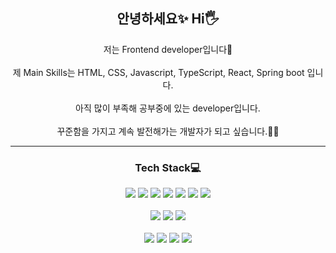 <h2 align="center">안녕하세요✨ Hi🖐</h2>
<p align="center">
  저는 Frontend developer입니다🙇‍ </br>
  </br>
  제 Main Skills는 HTML, CSS, Javascript, TypeScript, React, Spring boot 입니다. </br>
  </br>
  아직 많이 부족해 공부중에 있는 developer입니다. </br>
  </br>
  꾸준함을 가지고 계속 발전해가는 개발자가 되고 싶습니다.👩‍💻
</p>

<hr>

<h3 align="center">Tech Stack💻</h3>
<p align="center">
  <img src="https://img.shields.io/badge/-html-%23E34F26?style=flat-square&logo=html5&logoColor=white">
  <img src="https://img.shields.io/badge/-css-%231572B6?style=flat-square&logo=css3">
  <img src="https://img.shields.io/badge/-javascript-%23F7DF1E?style=flat-square&logo=JavaScript&logoColor=eee">
  <img src="https://img.shields.io/badge/-typescript-%233178C6?style=flat-square&logo=typescript&logoColor=white">
  <img src="https://img.shields.io/badge/-React-1687A7?style=flat-square&logo=React">
   <img src="https://img.shields.io/badge/-Vue-218380?style=flat-square&logo=vuedotjs">
  <img src="https://img.shields.io/badge/-jQuery-B8B5FF?style=flat-square&logo=jQuery">
  <br>
  <br>
  <img src="https://img.shields.io/badge/-Python-BFCBA8?style=flat-square&logo=Python">
  <img src="https://img.shields.io/badge/-Node.js-%23F1CA89?style=flat-square&logo=Node.js" >
 <img src="https://img.shields.io/badge/-Java-654ea3?style=flat-square&logo=Java" >
  <br>
  <br>
  <img src="https://img.shields.io/badge/-Notion-%23000000?style=flat-square&logo=Notion">
  <img src="https://img.shields.io/badge/-GitHub-DA7F8F?style=flat-square&logo=gitHub">
  <img src="https://img.shields.io/badge/-Git-04009A?style=flat-square&logo=git">
  <img src="https://img.shields.io/badge/-Slack-%234A154B?style=flat-square&logo=Slack">
</p>
